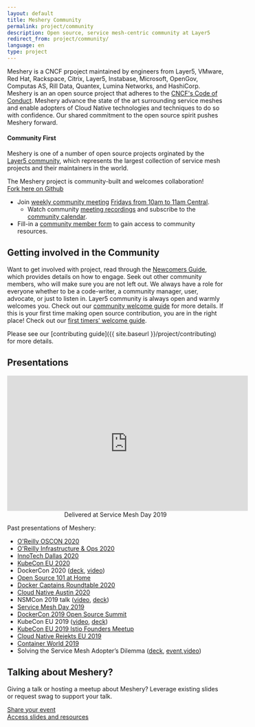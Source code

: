 ```yaml
---
layout: default
title: Meshery Community
permalink: project/community
description: Open source, service mesh-centric community at Layer5
redirect_from: project/community/
language: en
type: project
---
```


Meshery is a CNCF prpoject maintained by engineers from Layer5, VMware, Red Hat, Rackspace, Citrix, Layer5, Instabase, Microsoft, OpenGov, Computas AS, Rill Data, Quantex, Lumina Networks, and HashiCorp. Meshery is an an open source project that adheres to the [CNCF's Code of Conduct](https://github.com/cncf/foundation/blob/master/code-of-conduct.md). Meshery advance the state of the art surrounding service meshes and enable adopters of Cloud Native technologies and techniques to do so with confidence. Our shared commitment to the open source spirit pushes Meshery forward.

#### Community First

<p>Meshery is one of a number of open source projects orginated by the <a href="https://layer5.io">Layer5 community</a>, which represents the largest collection of service mesh projects and their maintainers in the world.</p>

The Meshery project is community-built and welcomes collaboration! 
<br /><a href="https://github.com/meshery/meshery"><i class="fab fa-github"></i> Fork here on Github</a>

* Join [weekly community meeting](https://docs.google.com/document/d/1c07UO9dS7_tFD-ClCWHIrEzRnzUJoFQ10EzfJTpS7FY/edit?usp=sharing) [Fridays from 10am to 11am Central](https://meshery.io/calendar). 
    - Watch community [meeting recordings](https://www.youtube.com/playlist?list=PL3A-A6hPO2IMPPqVjuzgqNU5xwnFFn3n0) and subscribe to the [community calendar](https://bit.ly/2SbrRhe).
* Fill-in a <a href="https://layer5.io/newcomers">community member form</a> to gain access to community resources.
## Getting involved in the Community

Want to get involved with project, read through the [Newcomers Guide](https://layer5.io/community/newcomers), which provides details on how to engage. Seek out other community members, who will make sure you are not left out. We always have a role for everyone whether to be a code-writer, a community manager, user, advocate, or just to listen in. Layer5 community is always open and warmly welcomes you. Check out our [community welcome guide](https://docs.google.com/document/d/17OPtDE_rdnPQxmk2Kauhm3GwXF1R5dZ3Cj8qZLKdo5E/edit) for more details.
If this is your first time making open source contribution, you are in the right place! Check out our [first timers' welcome guide](https://docs.google.com/document/d/1tpg2sLxirozNt3Ofr3GdM002f9rExp74EqrsGZBU710/edit).

Please see our [contributing guide]({{ site.baseurl }}/project/contributing) for more details.

## Presentations

<iframe class="container" width="560" height="315" src="https://www.youtube.com/embed/CFj1O_uyhhs" frameborder="0" allow="accelerometer; autoplay; encrypted-media; gyroscope; picture-in-picture" allowfullscreen></iframe>

<div style="text-align:center;width:100%"><emphasis>Delivered at Service Mesh Day 2019</emphasis></div>

Past presentations of Meshery:

- [O'Reilly OSCON 2020](https://conferences.oreilly.com/oscon/oscon-or)
- [O'Reilly Infrastructure & Ops 2020](https://conferences.oreilly.com/infrastructure-ops/io-ca/public/schedule/speaker/226795)
- [InnoTech Dallas 2020](https://innotechdallas2020.sched.com/event/aN7E/a-management-plane-for-service-meshes)
- [KubeCon EU 2020](https://kccnceu20.sched.com/event/Zetg/discreetly-studying-the-effects-of-individual-traffic-control-functions-lee-calcote-layer5?iframe=no&w=100%&sidebar=yes&bg=no)
- DockerCon 2020 ([deck](https://calcotestudios.com/talks/decks/slides-dockercon-2020-service-meshing-with-docker-desktop-and-webassembly.html), [video](https://www.youtube.com/watch?v=5BrbbKZOctw&list=PL3A-A6hPO2IN_HSU0pSfijBboiHggs5mC&index=4&t=0s))
- [Open Source 101 at Home](https://calcotestudios.com/talks/decks/slides-open-source-101-at-home-solving-the-service-mesh-adopters-dilemma.html)
- [Docker Captains Roundtable 2020](https://calcotestudios.com/talks/decks/slides-docker-captains-2020-meshery-the-multi-service-mesh-manager.html)
- [Cloud Native Austin 2020](https://www.meetup.com/Cloud-Native-Austin/events/267784090/)
- NSMCon 2019 talk ([video](https://www.youtube.com/watch?v=4xKixsDTtdM), [deck](https://calcotestudios.com/talks/decks/slides-nsmcon-kubecon-na-2019-adopting-network-service-mesh-with-meshery.html))
- [Service Mesh Day 2019](https://youtu.be/CFj1O_uyhhs)
- [DockerCon 2019 Open Source Summit](https://www.docker.com/dockercon/2019-videos?watch=open-source-summit-service-mesh)
- KubeCon EU 2019 ([video](https://www.youtube.com/watch?v=LxP-yHrKL4M&list=PLYjO73_1efChX9NuRaU7WocTbgrfvCoPE), [deck](https://calcotestudios.com/talks/decks/slides-kubecon-eu-2019-service-meshes-at-what-cost.html))
- [KubeCon EU 2019 Istio Founders Meetup](https://calcotestudios.com/talks/decks/slides-istio-meetup-kubecon-eu-2019-istio-at-scale-large-and-small.html)
- [Cloud Native Rejekts EU 2019](https://calcotestudios.com/talks/decks/slides-cloud-native-rejekts-2019-evaluating-service-meshes.html)
- [Container World 2019](https://calcotestudios.com/talks/decks/slides-container-world-2019-service-meshes-but-at-what-cost.html)
- Solving the Service Mesh Adopter’s Dilemma ([deck](https://calcotestudios.com/talks/decks/slides-open-source-101-at-home-solving-the-service-mesh-adopters-dilemma.html), [event](https://opensource101.com/sessions/solving-the-service-mesh-adopters-dilemma/),[video](https://www.youtube.com/watch?v=Q1zSWbO0RmI&list=PL3A-A6hPO2IN_HSU0pSfijBboiHggs5mC&index=2&t=0s))

## Talking about Meshery?

Giving a talk or hosting a meetup about Meshery? Leverage existing slides or request swag to support your talk.

<div class="wrapper">
    <a href="https://forms.gle/1jqY7HWveSFKCdnD6"><div class="overview">Share your event</div></a>
    <a href="https://forms.gle/xLqGE14GhkorG51z8"><div class="overview">Access slides and resources</div></a>
</div>

<!-- 
// TODO: Section pending review and revision; @leecalcote

## Other Resources

<div class="row">
<div class="column">
  <a target="_blank" href="https://layer5.io/landscape">
  <img class="img-thumbnail" src="/assets/img/resources/landscape.png" alt="Service Mesh Landscape" style="width:150px"><span class="caption">Service Mesh Comparison</span></a>
</div>
<div class="column">
<a target="_blank" href="https://layer5.io/landscape#tools">
  <img class="img-thumbnail" src="/assets/img/resources/settings.svg" alt="Service Mesh Landscape Tools" style="width:150px" /><span class="caption">Service Mesh Tools</span></a>
</div>
<div class="column">
<a target="_blank" href="https://layer5.io/books">
  <img  class="img-thumbnail" src="/assets/img/resources/book.jpeg" alt="Service Mesh Books" style="width:150px" /> <span class="caption">Service Mesh Books</span> </a>
</div>
<div class="column">
<a target="_blank" href="https://layer5.io/workshops">
  <img  class="img-thumbnail" src="/assets/img/resources/workshops.svg" alt="Service Mesh Workshops" style="width:150px" /> <span class="caption">Service Mesh Workshops</span></a>
</div>
</div> -->
